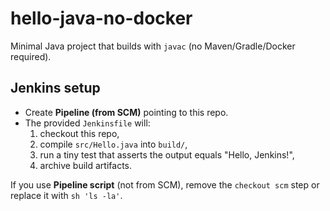 # hello-java-no-docker

Minimal Java project that builds with `javac` (no Maven/Gradle/Docker required).

## Jenkins setup
- Create **Pipeline (from SCM)** pointing to this repo.
- The provided `Jenkinsfile` will:
  1) checkout this repo,
  2) compile `src/Hello.java` into `build/`,
  3) run a tiny test that asserts the output equals "Hello, Jenkins!",
  4) archive build artifacts.

If you use **Pipeline script** (not from SCM), remove the `checkout scm` step or replace it with `sh 'ls -la'`.
